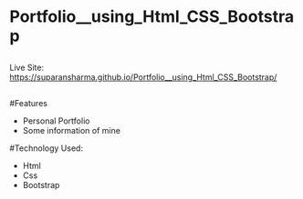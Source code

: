 # Portfolio__using_Html_CSS_Bootstrap

## 
Live Site: https://suparansharma.github.io/Portfolio__using_Html_CSS_Bootstrap/

## 

#Features
- Personal Portfolio
- Some information of mine

#Technology Used:
- Html
- Css
- Bootstrap

